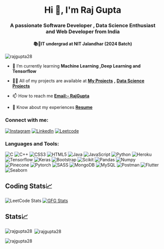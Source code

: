 <h1 align="center">Hi 👋, I'm Raj Gupta</h1>
<h3 align="center">A passionate Software Developer , Data Science Enthusiast and Web Developer from India</h3>
<h4 align="center">📚📝IT undergrad at NIT Jalandhar (2024 Batch)</h4>

<p align="left"> <img src="https://komarev.com/ghpvc/?username=rajgupta28&label=Profile%20views&color=0e75b6&style=flat" alt="rajgupta28" /> </p>


- 🌱 I’m currently learning **Machine Learning ,Deep Learning and Tensorflow**

- 👨‍💻 All of my projects are available at [**My Projects**](https://github.com/RAJGUPTA28?tab=repositories) **,** [**Data Science Projects**](https://docs.google.com/document/d/1CI-G6E2t-tuyEp3ZBBot6IaMsiGFF5FplShtVq6JAhg/edit?usp=sharing)

- 📫 How to reach me **[Email:- RajGupta](rajgupta282002@gmail.com)**

- 📄 Know about my experiences [**Resume**](https://docs.google.com/document/d/1CI-G6E2t-tuyEp3ZBBot6IaMsiGFF5FplShtVq6JAhg/edit?usp=sharing)

<h3 align="left">Connect with me:</h3>

[![Instagram](https://img.shields.io/badge/Instagram-%23E4405F.svg?logo=Instagram&logoColor=white)]() 
[![LinkedIn](https://img.shields.io/badge/LinkedIn-%230077B5.svg?logo=linkedin&logoColor=white)](https://www.linkedin.com/in/raj-gupta-510534118/) 
[![Leetcode](https://img.shields.io/badge/Leetcode-%231DA1F2.svg?logo=Leetcode&logoColor=yellow)](https://leetcode.com/RAJ_GUPTA28/)


<h3 align="left">Languages and Tools:</h3>

![C](https://img.shields.io/badge/c-%2300599C.svg?style=for-the-badge&logo=c&logoColor=white) ![C++](https://img.shields.io/badge/c++-%2300599C.svg?style=for-the-badge&logo=c%2B%2B&logoColor=white) ![CSS3](https://img.shields.io/badge/css3-%231572B6.svg?style=for-the-badge&logo=css3&logoColor=white) ![HTML5](https://img.shields.io/badge/html5-%23E34F26.svg?style=for-the-badge&logo=html5&logoColor=white) ![Java](https://img.shields.io/badge/java-%23ED8B00.svg?style=for-the-badge&logo=java&logoColor=white) ![JavaScript](https://img.shields.io/badge/javascript-%23323330.svg?style=for-the-badge&logo=javascript&logoColor=%23F7DF1E)  ![Python](https://img.shields.io/badge/python-3670A0?style=for-the-badge&logo=python&logoColor=ffdd54) ![Heroku](https://img.shields.io/badge/heroku-%23430098.svg?style=for-the-badge&logo=heroku&logoColor=white) ![Tensorflow](https://img.shields.io/badge/tensorflow-%23000000.svg?style=for-the-badge&logo=Tensorflow&logoColor=#00C7B7) ![Keras](https://img.shields.io/badge/keras-%23000000.svg?style=for-the-badge&logo=keras&logoColor=white) ![Bootstrap](https://img.shields.io/badge/bootstrap-%23563D7C.svg?style=for-the-badge&logo=bootstrap&logoColor=white) ![Scikit](https://img.shields.io/badge/scikit-%23404d59.svg?style=for-the-badge&logo=scikit&logoColor=%2361DAFB) ![Pandas](https://img.shields.io/badge/pandas-%23000000.svg?style=for-the-badge&logo=pandas&logoColor=white) ![Numpy](https://img.shields.io/badge/numpy-%230769AD.svg?style=for-the-badge&logo=numpy&logoColor=white) ![Pinecone](https://img.shields.io/badge/Pinecone-black?style=for-the-badge&logo=pinecone&logoColor=white) ![Pytorch](https://img.shields.io/badge/pytorch-6DA55F?style=for-the-badge&logo=pytorch&logoColor=white) ![SASS](https://img.shields.io/badge/SASS-hotpink.svg?style=for-the-badge&logo=SASS&logoColor=white) ![MongoDB](https://img.shields.io/badge/MongoDB-%234ea94b.svg?style=for-the-badge&logo=mongodb&logoColor=white) ![MySQL](https://img.shields.io/badge/mysql-%2300f.svg?style=for-the-badge&logo=mysql&logoColor=white) ![Postman](https://img.shields.io/badge/Postman-FF6C37?style=for-the-badge&logo=postman&logoColor=white)
![Flutter](https://img.shields.io/badge/flutter-FF6C37?style=for-the-badge&logo=flutter&logoColor=white)![Seaborn](https://img.shields.io/badge/seaborn-FF6C37?style=for-the-badge&logo=seaborn&logoColor=white)





## Coding Stats📈
![LeetCode Stats](https://leetcard.jacoblin.cool/RAJ_GUPTA28?theme=dark&font=Noto%20Sans%20Adlam&ext=heatmap)    [![GFG Stats](https://geeks-for-geeks-stats-api-napiyo.vercel.app/?userName=rajgupta282002)](https://github.com/napiyo/geeksForGeeksStatsAPI)


## Stats📈
<p><img align="left" src="https://github-readme-stats.vercel.app/api/top-langs?username=rajgupta28&show_icons=true&locale=en&layout=compact" alt="rajgupta28" /></p>

<p>&nbsp;<img align="center" src="https://github-readme-stats.vercel.app/api?username=rajgupta28&show_icons=true&locale=en" alt="rajgupta28" /></p>

<p><img align="center" src="https://github-readme-streak-stats.herokuapp.com/?user=rajgupta28&" alt="rajgupta28" /></p>



